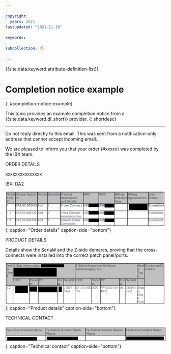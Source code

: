 ```yaml
---

copyright:
  years: 2021
lastupdated: "2021-11-10"

keywords:  

subcollection: dl

---
```


{{site.data.keyword.attribute-definition-list}}

# Completion notice example
{: #completion-notice-example}

This topic provides an example completion notice from a {{site.data.keyword.dl_short}} provider.
{: shortdesc}

---

Do not reply directly to this email. This was sent from a notification-only address that cannot accept incoming email.

We are pleased to inform you that your order (#xxxxx) was completed by the IBX team.

ORDER DETAILS

xxxxxxxxxxxxxxx

IBX: DA2

![Order details](/images/order-details.png){: caption="Order details" caption-side="bottom"}

PRODUCT DETAILS

Details show the Serial# and the Z-side demarcs, proving that the cross-connects were installed into the correct patch panel/ports.

![Product details](/images/product-details.png){: caption="Product details" caption-side="bottom"}

TECHNICAL CONTACT

![Technical contact](/images/technical-contact.png){: caption="Technical contact" caption-side="bottom"}
